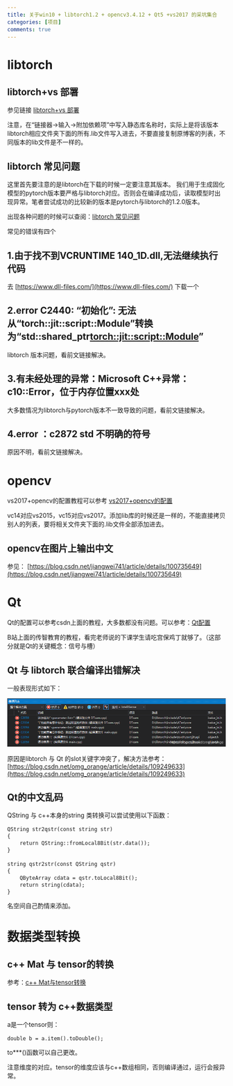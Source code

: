 ```yaml
---
title: 关于win10 + libtorch1.2 + opencv3.4.12 + Qt5 +vs2017 的采坑集合
categories: [项目]
comments: true
---
```


# libtorch

## libtorch+vs 部署

参见链接 [libtorch+vs 部署](https://mingkangxiong.github.io/2020/07/03/Windows%E4%B8%8B%E4%BD%BF%E7%94%A8C++%E8%B0%83%E7%94%A8pytorch%E6%A8%A1%E5%9E%8B%E6%95%99%E7%A8%8B-VS%E5%B7%A5%E7%A8%8B.html)

注意，在“链接器->输入->附加依赖项”中写入静态库名称时，实际上是将该版本libtorch相应文件夹下面的所有.lib文件写入进去，不要直接复制原博客的列表，不同版本的lib文件是不一样的。

## libtorch 常见问题
这里首先要注意的是libtorch在下载的时候一定要注意其版本。 我们用于生成固化模型的pytorch版本要严格与libtorch对应。否则会在编译成功后，读取模型时出现异常。笔者尝试成功的比较新的版本是pytorch与libtorch的1.2.0版本。

出现各种问题的时候可以查阅：[libtorch 常见问题](https://blog.csdn.net/zzz_zzz12138/article/details/109138805)

常见的错误有四个

## 1.由于找不到VCRUNTIME 140_1D.dll,无法继续执行代码

去 [https://www.dll-files.com/](https://www.dll-files.com/) 下载一个

## 2.error C2440: “初始化”: 无法从“torch::jit::script::Module”转换为“std::shared_ptr<torch::jit::script::Module>”
 libtorch 版本问题，看前文链接解决。

## 3.有未经处理的异常：Microsoft C++异常：c10::Error，位于内存位置xxx处

 大多数情况为libtorch与pytorch版本不一致导致的问题，看前文链接解决。

## 4.error ：c2872 std 不明确的符号

原因不明，看前文链接解决。

# opencv
vs2017+opencv的配置教程可以参考
[vs2017+opencv的配置](https://blog.csdn.net/qq_41175905/article/details/80560429)

vc14对应vs2015，vc15对应vs2017。添加lib库的时候还是一样的，不能直接拷贝别人的列表，要将相关文件夹下面的.lib文件全部添加进去。

## opencv在图片上输出中文
参见：
[https://blog.csdn.net/jiangwei741/article/details/100735649](https://blog.csdn.net/jiangwei741/article/details/100735649)

# Qt
Qt的配置可以参考csdn上面的教程，大多数都没有问题。可以参考：[Qt配置](https://blog.csdn.net/yxy244/article/details/94971602)

B站上面的传智教育的教程，看完老师说的下课学生请吃宫保鸡丁就够了。（这部分就是Qt的关键概念：信号与槽）

## Qt 与 libtorch 联合编译出错解决
一般表现形式如下：

![图片显示失败](https://raw.githubusercontent.com/Jiyuan-Liu/Jiyuan-Liu.github.io/master/blog-img/2020-12-1/er.png)

原因是libtorch 与 Qt 的slot关键字冲突了，解决方法参考：
[https://blog.csdn.net/omg_orange/article/details/109249633](https://blog.csdn.net/omg_orange/article/details/109249633)

## Qt的中文乱码
QString 与 c++本身的string 类转换可以尝试使用以下函数：

    QString str2qstr(const string str)
    {
        return QString::fromLocal8Bit(str.data());
    }

    string qstr2str(const QString qstr)
    {
        QByteArray cdata = qstr.toLocal8Bit();
        return string(cdata);
    }

名空间自己酌情来添加。

# 数据类型转换
## c++ Mat 与 tensor的转换
参考：[c++ Mat与tensor转换](https://blog.csdn.net/weixin_34910922/article/details/109607509)

## tensor 转为 c++数据类型
a是一个tensor则：

    double b = a.item().toDouble();
to***()函数可以自己更改。

注意维度的对应。tensor的维度应该与c++数组相同，否则编译通过，运行会报异常。